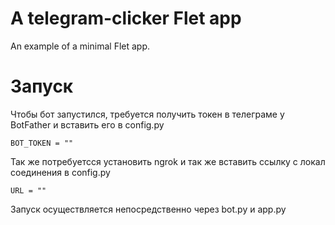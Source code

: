# A telegram-clicker Flet app

An example of a minimal Flet app.

# Запуск

Чтобы бот запустился, требуется получить
токен в телеграме у BotFather и вставить его в config.py
```
BOT_TOKEN = ""
```
Так же потребуетсся установить ngrok
и так же вставить ссылку с локал соединения в config.py
```
URL = ""
```

Запуск осуществляется непосредственно через bot.py и app.py